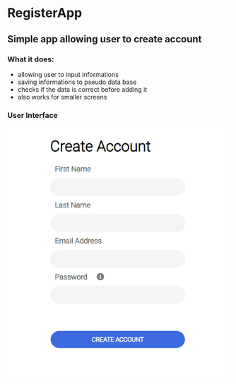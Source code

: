 # RegisterApp
## Simple app allowing user to create account 
### What it does: </br>
* allowing user to input informations
* saving informations to pseudo data base
* checks if the data is correct before adding it
* also works for smaller screens

### User Interface
![picture](https://github.com/KWiduch/register_window_react/blob/main/public/interfejs.png?raw=true) </br>

